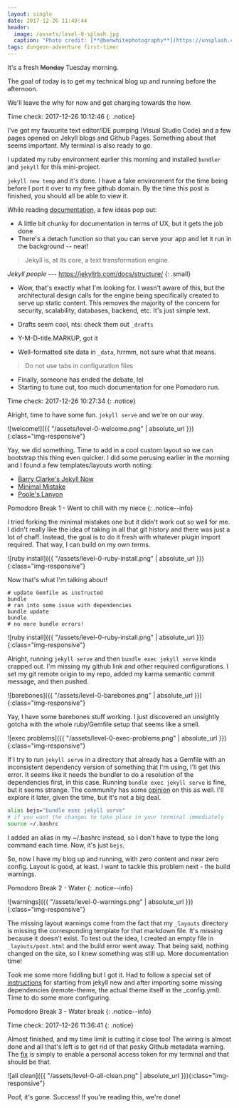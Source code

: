 ```yaml
---
layout: single
date: 2017-12-26 11:49:44
header:
  image: /assets/level-0-splash.jpg
  caption: "Photo credit: [**@benwhitephotography**](https://unsplash.com/@benwhitephotography)"
tags: dungeon-adventure first-timer
---
```

It's a fresh ~~Monday~~ Tuesday morning.

The goal of today is to get my technical blog up and running before the afternoon.

We'll leave the why for now and get charging towards the how.

Time check: 2017-12-26 10:12:46
{: .notice}

I've got my favourite text editor/IDE pumping (Visual Studio Code) and a few pages opened on Jekyll blogs and Github Pages. Something about that seems important. My terminal is also ready to go.

I updated my ruby environment earlier this morning and installed ```bundler``` and ```jekyll``` for this mini-project.

```jekyll new temp``` and it's done. I have a fake environment for the time being before I port it over to my free github domain. By the time this post is finished, you should all be able to view it.

While reading [documentation](https://jekyllrb.com/docs/usage/), a few ideas pop out:
* A little bit chunky for documentation in terms of UX, but it gets the job done
* There's a detach function so that you can serve your app and let it run in the background -- neat!

> Jekyll is, at its core, a text transformation engine.

<cite>Jekyll people</cite> --- https://jekyllrb.com/docs/structure/
{: .small}

* Wow, that's exactly what I'm looking for. I wasn't aware of this, but the architectural design calls for the engine being specifically created to serve up static content. This removes the majority of the concern for security, scalability, databases, backend, etc. It's just simple text. 

* Drafts seem cool, nts: check them out `_drafts`
* Y-M-D-title.MARKUP, got it
* Well-formatted site data in `_data`, hrrmm, not sure what that means.

> Do not use tabs in configuration files

* Finally, someone has ended the debate, lel
* Starting to tune out, too much documentation for one Pomodoro run.

Time check: 2017-12-26 10:27:34
{: .notice}

Alright, time to have some fun. 
`jekyll serve` and we're on our way.

![welcome!]({{ "/assets/level-0-welcome.png" | absolute_url }}){:class="img-responsive"}

Yay, we did something. Time to add in a cool custom layout so we can bootstrap this thing even quicker. I did some perusing earlier in the morning and I found a few templates/layouts worth noting:
* [Barry Clarke's Jekyll Now](https://github.com/barryclark/jekyll-now)
* [Minimal Mistake](https://github.com/mmistakes/minimal-mistakes) 
* [Poole's Lanyon](https://github.com/poole/lanyon)

Pomodoro Break 1 - Went to chill with my niece
{: .notice--info}

I tried forking the minimal mistakes one but it didn't work out so well for me. I didn't really like the idea of taking in all that git history and there was just a lot of chaff. Instead, the goal is to do it fresh with whatever plugin import required. That way, I can build on my own terms.

![ruby install]({{ "/assets/level-0-ruby-install.png" | absolute_url }}){:class="img-responsive"}

Now that's what I'm talking about!

```
# update Gemfile as instructed
bundle
# ran into some issue with dependencies
bundle update
bundle
# no more bundle errors!
```

![ruby install]({{ "/assets/level-0-ruby-install.png" | absolute_url }}){:class="img-responsive"}

Alright, running `jekyll serve` and then `bundle exec jekyll serve` kinda crapped out. I'm missing my github link and other required configurations. I set my git remote origin to my repo, added my karma semantic commit message, and then pushed. 

![barebones]({{ "/assets/level-0-barebones.png" | absolute_url }}){:class="img-responsive"}

Yay, I have some barebones stuff working. I just discovered an unsightly gotcha with the whole ruby/Gemfile setup that seems like a smell. 

![exec problems]({{ "/assets/level-0-exec-problems.png" | absolute_url }}){:class="img-responsive"}

If I try to run `jekyll serve` in a directory that already has a Gemfile with an inconsistent dependency version of something that I'm using, I'll get this error. It seems like it needs the bundler to do a resolution of the dependencies first, in this case. Running `bundle exec jekyll serve` is fine, but it seems strange. The community has some [opinion](https://github.com/jekyll/jekyll/issues/6227) on this as well. I'll explore it later, given the time, but it's not a big deal.

```bash
alias bejs="bundle exec jekyll serve"
# if you want the changes to take place in your terminal immediately
source ~/.bashrc 
```

I added an alias in my ~/.bashrc instead, so I don't have to type the long command each time. Now, it's just `bejs`.

So, now I have my blog up and running, with zero content and near zero config. Layout is good, at least. I want to tackle this problem next - the build warnings. 

Pomodoro Break 2 - Water
{: .notice--info}

![warnings]({{ "/assets/level-0-warnings.png" | absolute_url }}){:class="img-responsive"}

The missing layout warnings come from the fact that my `_layouts` directory is missing the corresponding template for that markdown file. It's missing because it doesn't exist. To test out the idea, I created an empty file in `_layouts/post.html` and the build error went away. That being said, nothing changed on the site, so I knew something was still up. More documentation time!

Took me some more fiddling but I got it. Had to follow a special set of [instructions](https://mmistakes.github.io/minimal-mistakes/docs/quick-start-guide/) for starting from jekyll new and after importing some missing dependencies (remote-theme, the actual theme itself in the _config.yml). Time to do some more configuring.

Pomodoro Break 3 - Water break
{: .notice--info}

Time check: 2017-12-26 11:36:41
{: .notice}

Almost finished, and my time limit is cutting it close too! The wiring is almost done and all that's left is to get rid of that pesky Github metadata warning. The [fix](http://idratherbewriting.com/documentation-theme-jekyll/mydoc_install_jekyll_on_mac.html#githuberror) is simply to enable a personal access token for my terminal and that should be that. 

![all clean]({{ "/assets/level-0-all-clean.png" | absolute_url }}){:class="img-responsive"}

Poof, it's gone. Success! If you're reading this, we're done!
